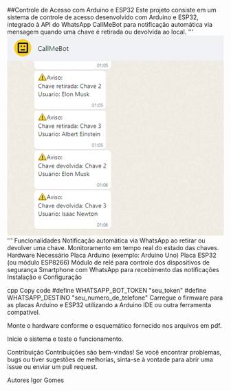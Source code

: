 ##Controle de Acesso com Arduino e ESP32
Este projeto consiste em um sistema de controle de acesso desenvolvido com Arduino e ESP32, integrado à API do WhatsApp CallMeBot para notificação automática via mensagem quando uma chave é retirada ou devolvida ao local.
'''
![Mensagem](msg.png)
'''
Funcionalidades
Notificação automática via WhatsApp ao retirar ou devolver uma chave.
Monitoramento em tempo real do estado das chaves.
Hardware Necessário
Placa Arduino (exemplo: Arduino Uno)
Placa ESP32 (ou módulo ESP8266)
Módulo de relé para controle dos dispositivos de segurança
Smartphone com WhatsApp para recebimento das notificações
Instalação e Configuração

cpp
Copy code
#define WHATSAPP_BOT_TOKEN "seu_token"
#define WHATSAPP_DESTINO "seu_numero_de_telefone"
Carregue o firmware para as placas Arduino e ESP32 utilizando a Arduino IDE ou outra ferramenta compatível.

Monte o hardware conforme o esquemático fornecido nos arquivos em pdf.

Inicie o sistema e teste o funcionamento.

Contribuição
Contribuições são bem-vindas! Se você encontrar problemas, bugs ou tiver sugestões de melhorias, sinta-se à vontade para abrir uma issue ou enviar um pull request.

Autores
Igor Gomes
